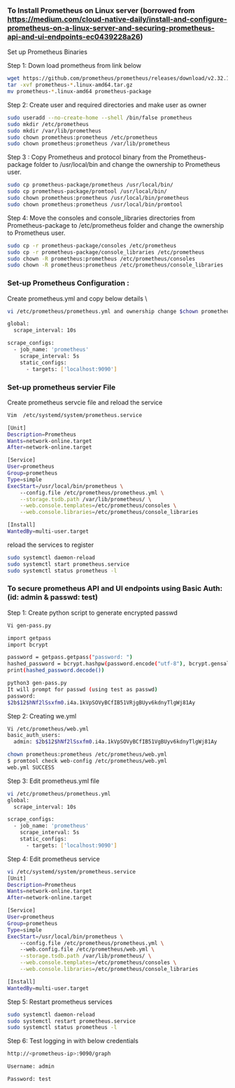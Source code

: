 ### To Install Prometheus on Linux server (borrowed from https://medium.com/cloud-native-daily/install-and-configure-prometheus-on-a-linux-server-and-securing-prometheus-api-and-ui-endpoints-ec0439228a26)

Set up Prometheus Binaries

Step 1:  Down load prometheus from link below 
```bash
wget https://github.com/prometheus/prometheus/releases/download/v2.32.1/prometheus-2.32.1.linux-amd64.tar.gz
tar -xvf prometheus-*.linux-amd64.tar.gz
mv prometheus-*.linux-amd64 prometheus-package
```

Step 2: Create user and required directories  and make user as owner
```bash
sudo useradd --no-create-home --shell /bin/false prometheus
sudo mkdir /etc/prometheus
sudo mkdir /var/lib/prometheus
sudo chown prometheus:prometheus /etc/prometheus
sudo chown prometheus:prometheus /var/lib/prometheus
```

Step 3 : Copy Prometheus and protocol binary from the Prometheus-package folder to /usr/local/bin and change the ownership to Prometheus user.
```bash
sudo cp prometheus-package/prometheus /usr/local/bin/
sudo cp prometheus-package/promtool /usr/local/bin/
sudo chown prometheus:prometheus /usr/local/bin/prometheus
sudo chown prometheus:prometheus /usr/local/bin/promtool
```

Step 4: Move the consoles and console_libraries directories from Prometheus-package to /etc/prometheus folder and change the ownership to Prometheus user.
```bash
sudo cp -r prometheus-package/consoles /etc/prometheus
sudo cp -r prometheus-package/console_libraries /etc/prometheus
sudo chown -R prometheus:prometheus /etc/prometheus/consoles
sudo chown -R prometheus:prometheus /etc/prometheus/console_libraries
```
### Set-up Prometheus Configuration :
Create prometheus.yml  and copy below details \
```bash
vi /etc/prometheus/prometheus.yml and ownership change $chown prometheus:prometheus /etc/prometheus/prometheus.yml

global:
  scrape_interval: 10s

scrape_configs:
  - job_name: 'prometheus'
    scrape_interval: 5s
    static_configs:
      - targets: ['localhost:9090']
```
### Set-up prometheus servier File
Create prometheus servcie file and  reload the service
```bash
Vim  /etc/systemd/system/prometheus.service

[Unit]
Description=Prometheus
Wants=network-online.target
After=network-online.target

[Service]
User=prometheus
Group=prometheus
Type=simple
ExecStart=/usr/local/bin/prometheus \
    --config.file /etc/prometheus/prometheus.yml \
    --storage.tsdb.path /var/lib/prometheus/ \
    --web.console.templates=/etc/prometheus/consoles \
    --web.console.libraries=/etc/prometheus/console_libraries

[Install]
WantedBy=multi-user.target
```
reload the services to register
```bash
sudo systemctl daemon-reload
sudo systemctl start prometheus.service
sudo systemctl status prometheus -l
```

### To secure prometheus API and UI endpoints using Basic Auth: (id: admin & passwd: test)

Step 1: Create python script to generate encrypted passwd 
```bash
Vi gen-pass.py

import getpass
import bcrypt

password = getpass.getpass("password: ")
hashed_password = bcrypt.hashpw(password.encode("utf-8"), bcrypt.gensalt())
print(hashed_password.decode())
```
```bash
python3 gen-pass.py
It will prompt for passwd (using test as passwd)
password:
$2b$12$hNf2lSsxfm0.i4a.1kVpSOVyBCfIB51VRjgBUyv6kdnyTlgWj81Ay
```
Step 2: Creating we.yml
```bash
Vi /etc/prometheus/web.yml
basic_auth_users:
  admin: $2b$12$hNf2lSsxfm0.i4a.1kVpSOVyBCfIB51VgBUyv6kdnyTlgWj81Ay
```
```bash
chown prometheus:prometheus /etc/prometheus/web.yml
$ promtool check web-config /etc/prometheus/web.yml
web.yml SUCCESS
```
Step 3: Edit prometheus.yml file
```bash
vi /etc/prometheus/prometheus.yml
global:
  scrape_interval: 10s

scrape_configs:
  - job_name: 'prometheus'
    scrape_interval: 5s
    static_configs:
      - targets: ['localhost:9090']
```
Step 4: Edit prometheus service
```bash
vi /etc/systemd/system/prometheus.service
[Unit]
Description=Prometheus
Wants=network-online.target
After=network-online.target

[Service]
User=prometheus
Group=prometheus
Type=simple
ExecStart=/usr/local/bin/prometheus \
    --config.file /etc/prometheus/prometheus.yml \  
    --web.config.file /etc/prometheus/web.yml \
    --storage.tsdb.path /var/lib/prometheus/ \
    --web.console.templates=/etc/prometheus/consoles \
    --web.console.libraries=/etc/prometheus/console_libraries

[Install]
WantedBy=multi-user.target
```
Step 5: Restart prometheus services
```bash
sudo systemctl daemon-reload
sudo systemctl restart prometheus.service
sudo systemctl status prometheus -l
```

Step 6: Test logging in with below credentials 
```bash
http://<prometheus-ip>:9090/graph

Username: admin

Password: test
```

